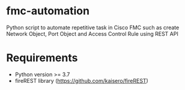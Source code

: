 # fmc-automation
Python script to automate repetitive task in Cisco FMC such as create Network Object, Port Object and Access Control Rule using REST API

# Requirements
- Python version >= 3.7
- fireREST library (https://github.com/kaisero/fireREST)